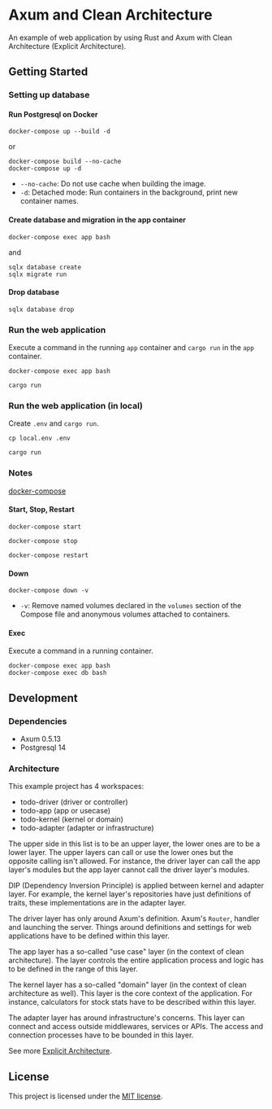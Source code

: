# Axum and Clean Architecture

An example of web application by using Rust and Axum with Clean Architecture (Explicit Architecture).

## Getting Started

### Setting up database

#### Run Postgresql on Docker

```shell
docker-compose up --build -d
```

or

```shell
docker-compose build --no-cache
docker-compose up -d
```

- `--no-cache`: Do not use cache when building the image.
- `-d`: Detached mode: Run containers in the background, print new container names.

#### Create database and migration in the app container

```shell
docker-compose exec app bash
```
and

```shell
sqlx database create
sqlx migrate run
```

#### Drop database

```shell
sqlx database drop
```

### Run the web application

Execute a command in the running `app` container and `cargo run` in the `app` container.

```shell
docker-compose exec app bash
```

```shell
cargo run
```

### Run the web application (in local)

Create `.env` and `cargo run`.

```shell
cp local.env .env
```

```shell
cargo run
```

### Notes

[docker-compose](https://docs.docker.jp/compose/reference/docker-compose.html)

#### Start, Stop, Restart

```shell
docker-compose start
```

```shell
docker-compose stop
```

```shell
docker-compose restart
```

#### Down

```shell
docker-compose down -v
```

- `-v`: Remove named volumes declared in the `volumes` section of the Compose file and anonymous volumes attached to containers.

#### Exec

Execute a command in a running container.

```shell
docker-compose exec app bash
docker-compose exec db bash
```

## Development

### Dependencies

- Axum 0.5.13
- Postgresql 14

### Architecture

This example project has 4 workspaces:

- todo-driver (driver or controller)
- todo-app (app or usecase)
- todo-kernel (kernel or domain)
- todo-adapter (adapter or infrastructure)

The upper side in this list is to be an upper layer, the lower ones are to be a lower layer.
The upper layers can call or use the lower ones but the opposite calling isn't allowed.
For instance, the driver layer can call the app layer's modules but the app layer cannot call the driver layer's modules.

DIP (Dependency Inversion Principle) is applied between kernel and adapter layer.
For example, the kernel layer's repositories have just definitions of traits, these implementations are in the adapter layer.

The driver layer has only around Axum's definition.
Axum's `Router`, handler and launching the server.
Things around definitions and settings for web applications have to be defined within this layer.

The app layer has a so-called "use case" layer (in the context of clean architecture).
The layer controls the entire application process and logic has to be defined in the range of this layer.

The kernel layer has a so-called "domain" layer (in the context of clean architecture as well).
This layer is the core context of the application.
For instance, calculators for stock stats have to be described within this layer.

The adapter layer has around infrastructure's concerns.
This layer can connect and access outside middlewares, services or APIs.
The access and connection processes have to be bounded in this layer.

See more [Explicit Architecture](https://herbertograca.com/tag/explicit-architecture/).

## License

This project is licensed under the [MIT license](LICENSE).

